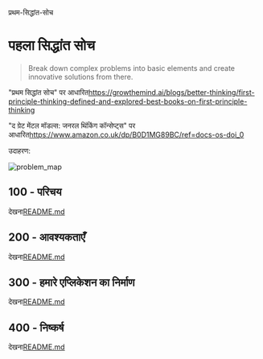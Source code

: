प्रथम-सिद्धांत-सोच

# पहला सिद्धांत सोच

> Break down complex problems into basic elements and create innovative solutions from there.

"प्रथम सिद्धांत सोच" पर आधारित<https://growthemind.ai/blogs/better-thinking/first-principle-thinking-defined-and-explored-best-books-on-first-principle-thinking>

"द ग्रेट मेंटल मॉडल्स: जनरल थिंकिंग कॉन्सेप्ट्स" पर आधारित<https://www.amazon.co.uk/dp/B0D1MG89BC/ref=docs-os-doi_0>

उदाहरण:

![problem_map](https://github.com/user-attachments/assets/f50f9b5f-b06c-4065-b609-5d81443a992f)

## 100 - परिचय

देखना[README.md](./100/README.md)

## 200 - आवश्यकताएँ

देखना[README.md](./200/README.md)

## 300 - हमारे एप्लिकेशन का निर्माण

देखना[README.md](./300/README.md)

## 400 - निष्कर्ष

देखना[README.md](./400/README.md)
